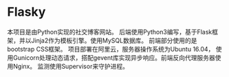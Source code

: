 Flasky
======

本项目是由Python实现的社交博客网站。
后端使用Python3编写，基于Flask框架，并以Jinja2作为模板引擎。使用MySQL数据库。
前端部分使用的是bootstrap CSS框架。   项目部署在阿里云，服务器操作系统为Ubuntu 16.04，
使用Gunicorn处理动态请求，搭配gevent库实现异步响应。前端反向代理服务器使用Nginx。
监测使用Supervisor来守护进程。